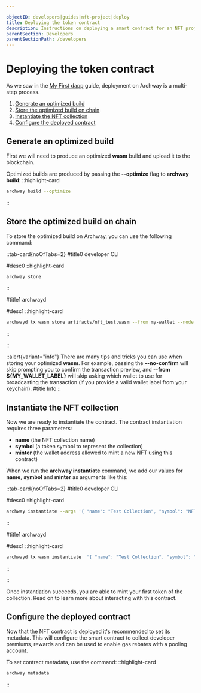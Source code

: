 ```yaml
---

objectID: developers|guides|nft-project|deploy
title: Deploying the token contract
description: Instructions on deploying a smart contract for an NFT project on Archway
parentSection: Developers
parentSectionPath: /developers
---
```


# Deploying the token contract

As we saw in the [My First dapp](../3.my-first-dapp/3.deploy.md) guide, deployment on Archway is a multi-step process.

1. [Generate an optimized build](#generate-an-optimized-build)
2. [Store the optimized build on chain](#store-the-optimized-build-on-chain)
3. [Instantiate the NFT collection](#instantiate-the-nft-collection)
4. [Configure the deployed contract](#configure-the-deployed-contract)

## Generate an optimized build

First we will need to produce an optimized **wasm** build and upload it to the blockchain.

Optimized builds are produced by passing the **--optimize** flag to **archway build**:
::highlight-card

```bash
archway build --optimize
```

::

## Store the optimized build on chain

To store the optimized build on Archway, you can use the following command:


::tab-card{noOfTabs=2}
#title0
developer CLI

#desc0
::highlight-card

```bash
archway store
```

::

#title1
archwayd

#desc1
::highlight-card

```bash
archwayd tx wasm store artifacts/nft_test.wasm --from my-wallet --node https://rpc.constantine-2.archway.tech:443 --chain-id constantine-2 --gas 5000000 --fees 8000uconst
```

::

::


::alert{variant="info"}
There are many tips and tricks you can use when storing your optimized **wasm**. For example, passing the **--no-confirm** will skip prompting you to confirm the transaction preview, and **--from ${MY_WALLET_LABEL}** will skip asking which wallet to use for broadcasting the transaction (if you provide a valid wallet label from your keychain).
#title
Info
::

## Instantiate the NFT collection

Now we are ready to instantiate the contract. The contract instantiation requires three parameters:

- **name** (the NFT collection name)
- **symbol** (a token symbol to represent the collection)
- **minter** (the wallet address allowed to mint a new NFT using this contract)

When we run the **archway instantiate** command, we add our values for **name**, **symbol** and **minter** as arguments like this:


::tab-card{noOfTabs=2}
#title0
developer CLI

#desc0
::highlight-card

```bash
archway instantiate --args '{ "name": "Test Collection", "symbol": "NFTEST", "minter": "archway1f395p0gg67mmfd5zcqvpnp9cxnu0hg6r9hfczq" }'
```

::

#title1
archwayd

#desc1
::highlight-card

```bash
archwayd tx wasm instantiate  '{ "name": "Test Collection", "symbol": "NFTEST", "minter": "archway1c23y29x9fcs4zlfv5tvl4nrq56p6gywq0snrxl" }' --from my-wallet --node https://rpc.constantine-2.archway.tech:443 --chain-id constantine-2 --gas 5000000 --fees 8000uconst --label testdev --admin archway1c23y29x9fcs4zlfv5tvl4nrq56p6gywq0snrxl
```

::

::

Once instantiation succeeds, you are able to mint your first token of the collection. Read on to learn more about interacting with this contract.

## Configure the deployed contract

Now that the NFT contract is deployed it's recommended to set its metadata. This will configure the smart contract to collect developer premiums, rewards and can be used to enable gas rebates with a pooling account.

To set contract metadata, use the command:
::highlight-card

```bash
archway metadata
```

::
